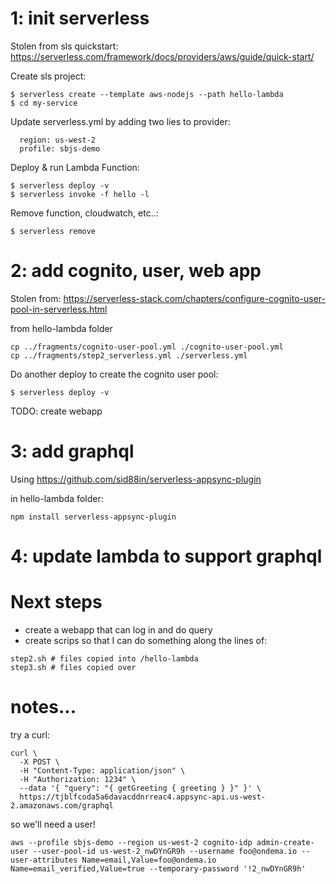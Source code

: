 
# 1: init serverless
Stolen from sls quickstart: 
https://serverless.com/framework/docs/providers/aws/guide/quick-start/

Create sls project:
```
$ serverless create --template aws-nodejs --path hello-lambda
$ cd my-service
```
Update serverless.yml by adding two lies to provider:
```
  region: us-west-2
  profile: sbjs-demo
```

Deploy & run Lambda Function:
```
$ serverless deploy -v
$ serverless invoke -f hello -l
```
Remove function, cloudwatch, etc..:
```
$ serverless remove
```

# 2: add cognito, user, web app
Stolen from:
https://serverless-stack.com/chapters/configure-cognito-user-pool-in-serverless.html

from hello-lambda folder
```
cp ../fragments/cognito-user-pool.yml ./cognito-user-pool.yml
cp ../fragments/step2_serverless.yml ./serverless.yml
```

Do another deploy to create the cognito user pool:
```
$ serverless deploy -v
```

TODO: create webapp

# 3: add graphql
Using https://github.com/sid88in/serverless-appsync-plugin 

in hello-lambda folder:
```
npm install serverless-appsync-plugin
```

# 4: update lambda to support graphql

# Next steps
- create a webapp that can log in and do query
- create scrips so that I can do something along the lines of:
```
step2.sh # files copied into /hello-lambda
step3.sh # files copied over
```


# notes...

try a curl:
```
curl \
  -X POST \
  -H "Content-Type: application/json" \
  -H "Authorization: 1234" \
  --data '{ "query": "{ getGreeting { greeting } }" }' \
  https://tjblfcoda5a6davacddnrreac4.appsync-api.us-west-2.amazonaws.com/graphql
```
so we'll need a user!

```
aws --profile sbjs-demo --region us-west-2 cognito-idp admin-create-user --user-pool-id us-west-2_nwDYnGR9h --username foo@ondema.io --user-attributes Name=email,Value=foo@ondema.io Name=email_verified,Value=true --temporary-password '!2_nwDYnGR9h'

```